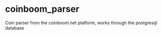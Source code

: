 # coinboom_parser
 Coin parser from the coinboom.net platform, works through the postgresql database
